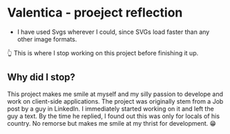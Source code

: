 # Valentica - proeject reflection

- I have used Svgs wherever I could, since SVGs load faster than any other image formats.

👆 This is where I stop working on this project before finishing it up.

## Why did I stop?

This project makes me smile at myself and my silly passion to develope and work on client-side applications. The project was originally stem from a Job post by a guy in LinkedIn. I immediately started working on it and left the guy a text. By the time he replied, I found out this was only for locals of his country. No remorse but makes me smile at my thrist for development. 😁
